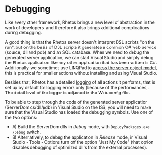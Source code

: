 # Debugging

Like every other framework, Rhetos brings a new level of abstraction in the work of developers,
and therefore it also brings additional complications during debugging.

A good thing is that the Rhetos server doesn't interpret DSL scripts "on the run",
but on the basis of DSL scripts it generates a common C# web service
(source, dll and pdb) and an SQL database.
When we need to debug the generated server application,
we can start Visual Studio and simply debug the Rhetos application like any other application that has been written in C#.
Additionally, we sometimes use LINQPad to [access the server object model](https://github.com/Rhetos/Rhetos/wiki/Using-the-Domain-Object-Model),
this is practical for smaller actions without installing and using Visual Studio.

Besides that, Rhetos has a detailed [logging](Logging#system-log) of all actions it performs,
that is set up by default for logging errors only (because of the performances).
The detail level of the logger is adjusted in the Web.config file.

To be able to step through the code of the generated server application
(ServerDom cs/dll/pdb) in Visual Studio on the ISS,
you will need to make sure that the Visual Studio has loaded the debugging symbols.
Use one of the two options:

* A) Build the ServerDom dlls in *Debug* mode, with `DeployPackages.exe /Debug` switch.
* B) Alternatively, to debug the application in *Release* mode,
  in Visual Studio - Tools - Options turn off the option "Just My Code"
  (that option disables debugging of optimized dll's from the external processes).
